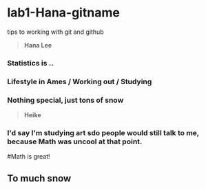 # lab1-Hana-gitname
tips to working with git and github

> **Hana Lee**
### Statistics is ..
### Lifestyle in Ames / Working out / Studying
### Nothing special, just tons of snow


> **Heike**

### I'd say I'm studying art sdo people would still talk to me, because Math was uncool at that point.

#Math is great!

## To much snow 

